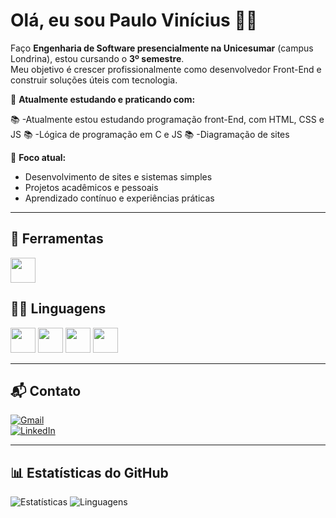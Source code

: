 # Olá, eu sou Paulo Vinícius 🧑‍💻

Faço **Engenharia de Software presencialmente na Unicesumar** (campus Londrina), estou cursando o **3º semestre**.  
Meu objetivo é crescer profissionalmente como desenvolvedor Front-End e construir soluções úteis com tecnologia.

📘 **Atualmente estudando e praticando com:**

📚 -Atualmente estou estudando programação front-End, com HTML, CSS e JS
📚 -Lógica de programação em C e JS
📚 -Diagramação de sites

🎯 **Foco atual:**

- Desenvolvimento de sites e sistemas simples
- Projetos acadêmicos e pessoais
- Aprendizado contínuo e experiências práticas

---
## 🧰 Ferramentas

<div>
  <img src="https://cdn.jsdelivr.net/gh/devicons/devicon/icons/vscode/vscode-original.svg" width="40" />
</div>

## 🧑‍💻 Linguagens

<div>
  <img src="https://cdn.jsdelivr.net/gh/devicons/devicon/icons/html5/html5-original.svg" width="40" />
  <img src="https://cdn.jsdelivr.net/gh/devicons/devicon/icons/css3/css3-original.svg" width="40" />
  <img src="https://cdn.jsdelivr.net/gh/devicons/devicon/icons/javascript/javascript-original.svg" width="40" />
  <img src="https://cdn.jsdelivr.net/gh/devicons/devicon/icons/c/c-original.svg" width="40" />
</div>

---

## 📬 Contato

[![Gmail](https://img.shields.io/badge/Gmail-D14836?style=for-the-badge&logo=gmail&logoColor=white)](paulovcarraro@gmail.com)  
[![LinkedIn](https://img.shields.io/badge/LinkedIn-blue?style=for-the-badge&logo=linkedin&logoColor=white)](https://www.linkedin.com/in/seu-perfil)

---

## 📊 Estatísticas do GitHub

![Estatísticas](https://github-readme-stats.vercel.app/api?username=paulovcarraro&show_icons=true&theme=tokyonight)
![Linguagens](https://github-readme-stats.vercel.app/api/top-langs/?username=paulovcarraro&layout=compact&theme=tokyonight)

